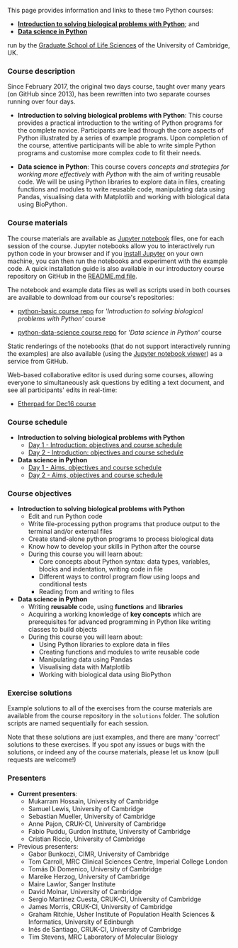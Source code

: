 This page provides information and links to these two Python courses:

- **[Introduction to solving biological problems with Python](https://github.com/pycam/python-basic)**; and
- **[Data science in Python](https://github.com/pycam/python-data-science)**

run by the [Graduate School of Life Sciences](http://www.training.cam.ac.uk/) of the University of Cambridge, UK.

### Course description
Since February 2017, the original two days course, taught over many years (on GitHub since 2013), has been rewritten into two separate courses running over four days.

- **Introduction to solving biological problems with Python**: This course provides a practical introduction to the writing of Python programs for the complete novice. Participants are lead through the core aspects of Python illustrated by a series of example programs. Upon completion of the course, attentive participants will be able to write simple Python programs and customise more complex code to fit their needs.

- **Data science in Python**: This course covers *concepts and strategies for working more effectively with Python* with the aim of writing reusable code. We will be using Python libraries to explore data in files, creating functions and modules to write reusable code, manipulating data using Pandas, visualising data with Matplotlib and working with biological data using BioPython.

### Course materials
The course materials are available as [Jupyter notebook](http://jupyter.org/) files, one for each session of the course. Jupyter notebooks allow you to interactively run python code in your browser and if you [install Jupyter](https://jupyter.readthedocs.io/en/latest/install.html) on your own machine, you can then run the notebooks and experiment with the example code. A quick installation guide is also available in our introductory course repository on GitHub in the [README.md file](https://github.com/pycam/python-basic/blob/master/README.md).

The notebook and example data files as well as scripts used in both courses are available to download from our course's repositories:

- [python-basic course repo](https://github.com/pycam/python-basic) for _'Introduction to solving biological problems with Python'_ course

- [python-data-science course repo](https://github.com/pycam/python-data-science) for _'Data science in Python'_ course

Static renderings of the notebooks (that do not support interactively running the examples)
are also available (using the [Jupyter notebook viewer](http://nbviewer.jupyter.org/)) as a service from GitHub.

Web-based collaborative editor is used during some courses, allowing everyone to simultaneously ask questions by editing a text document, and see all participants' edits in real-time:

- [Etherpad for Dec16 course](https://public.etherpad-mozilla.org/p/pycam-dec16)


### Course schedule

- **Introduction to solving biological problems with Python**
  - [Day 1 - Introduction: objectives and course schedule](https://github.com/pycam/python-basic/blob/master/python_basic_1_intro.ipynb)
  - [Day 2 - Introduction: objectives and course schedule](https://github.com/pycam/python-basic/blob/master/python_basic_2_intro.ipynb)
- **Data science in Python**
  - [Day 1 - Aims, objectives and course schedule](https://github.com/pycam/python-data-science/blob/master/10_python_data_intro.ipynb)
  - [Day 2 - Aims, objectives and course schedule](https://github.com/pycam/python-data-science/blob/master/20_python_data_intro.ipynb)

### Course objectives
- **Introduction to solving biological problems with Python**
  - Edit and run Python code
  - Write file-processing python programs that produce output to the terminal and/or external files
  - Create stand-alone python programs to process biological data
  - Know how to develop your skills in Python after the course
  - During this course you will learn about:
    - Core concepts about Python syntax: data types, variables, blocks and indentation, writing code in file
    - Different ways to control program flow using loops and conditional tests
    - Reading from and writing to files
- **Data science in Python**
  - Writing **reusable** code, using **functions** and **libraries**
  - Acquiring a working knowledge of **key concepts** which are prerequisites for advanced programming in Python like writing classes to build objects
  - During this course you will learn about:
    - Using Python libraries to explore data in files
    - Creating functions and modules to write reusable code
    - Manipulating data using Pandas
    - Visualising data with Matplotlib
    - Working with biological data using BioPython

### Exercise solutions
Example solutions to all of the exercises from the course materials are available from the course repository in the `solutions` folder. The solution scripts are named sequentially for each session.

Note that these solutions are just examples, and there are many 'correct' solutions to these exercises. If you spot any issues or bugs with the solutions, or indeed any of the course materials, please let us know (pull requests are welcome!)

### Presenters
- **Current presenters**:
  - Mukarram Hossain, University of Cambridge
  - Samuel Lewis, University of Cambridge
  - Sebastian Mueller, University of Cambridge
  - Anne Pajon, CRUK-CI, University of Cambridge
  - Fabio Puddu, Gurdon Institute, University of Cambridge
  - Cristian Riccio, University of Cambridge
- Previous presenters:
  - Gabor Bunkoczi, CIMR, University of Cambridge
  - Tom Carroll, MRC Clinical Sciences Centre, Imperial College London
  - Tomás Di Domenico, University of Cambridge
  - Mareike Herzog, University of Cambridge
  - Maire Lawlor, Sanger Institute
  - David Molnar, University of Cambridge
  - Sergio Martinez Cuesta, CRUK-CI, University of Cambridge
  - James Morris, CRUK-CI, University of Cambridge
  - Graham Ritchie, Usher Institute of Population Health Sciences & Informatics, University of Edinburgh
  - Inês de Santiago, CRUK-CI, University of Cambridge
  - Tim Stevens, MRC Laboratory of Molecular Biology
